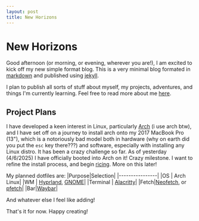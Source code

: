 ```yaml
---
layout: post
title: New Horizons
---
```


# New Horizons

Good afternoon (or morning, or evening, wherever you are!), I am excited to kick off my new simple format blog. This is a very minimal blog formated in [markdown](https://www.markdownguide.org/) and published using [jekyll](https://jekyllrb.com/).

I plan to publish all sorts of stuff about myself, my projects, adventures, and things I'm currently learning. Feel free to read more about me [here](/me).

## Project Plans
I have developed a keen interest in Linux, particularly [Arch](https://archlinux.org/) (i use arch btw), and I have set off on a journey to install arch onto my 2017 MacBook Pro (13"), which is a notoriously bad model both in hardware (why on earth did you put the `esc` key there???) and software, especially with installing any Linux distro. It has been a crazy challenge so far. As of yesterday (4/6/2025) I have officially booted into Arch on it! Crazy milestone. I want to refine the install process, and begin [ricing](https://excaliburzero.gitbooks.io/an-introduction-to-linux-ricing/content/ricing.html). More on this later! 

My planned dotfiles are:
|Purpose|Selection|
|----------------|
|OS | Arch Linux|
|WM | [Hyprland](https://github.com/hyprwm/Hyprland), [GNOME](https://www.gnome.org/)|
|Terminal | [Alacritty](https://github.com/alacritty/alacritty)|
|Fetch|[Neofetch](https://github.com/dylanaraps/neofetch), or [pfetch](https://github.com/dylanaraps/pfetch)|
|Bar|[Waybar](https://github.com/Alexays/Waybar)|

And whatever else I feel like adding!

That's it for now.
Happy creating! 
